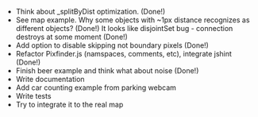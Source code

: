 * Think about _splitByDist optimization. (Done!)
* See map example. Why some objects with ~1px distance recognizes as different objects? (Done!)
  It looks like disjointSet bug - connection destroys at some moment (Done!)
* Add option to disable skipping not boundary pixels (Done!)
* Refactor Pixfinder.js (namspaces, comments, etc), integrate jshint (Done!)
* Finish beer example and think what about noise (Done!)
* Write documentation
* Add car counting example from parking webcam
* Write tests
* Try to integrate it to the real map